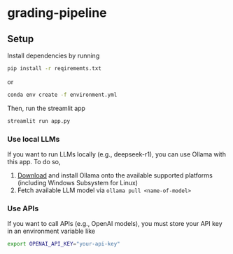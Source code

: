 # grading-pipeline

## Setup

Install dependencies by running

```bash
pip install -r reqirememts.txt
```

or

```bash
conda env create -f environment.yml
```

Then, run the streamlit app

```bash
streamlit run app.py
```

### Use local LLMs

If you want to run LLMs locally (e.g., deepseek-r1), you can use Ollama with this app. To do so,

1. [Download](https://ollama.ai/download) and install Ollama onto the available supported platforms (including Windows Subsystem for Linux)
2. Fetch available LLM model via `ollama pull <name-of-model>`

### Use APIs

If you want to call APIs (e.g., OpenAI models), you must store your API key in an environment variable like

```bash
export OPENAI_API_KEY="your-api-key"
```
